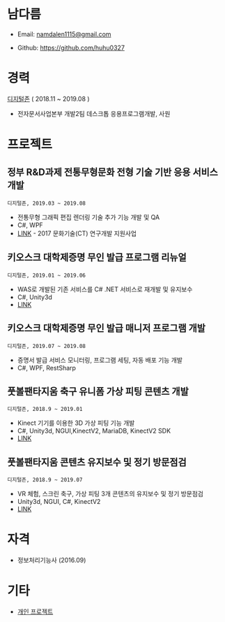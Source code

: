 # 남다름

- Email: namdalen1115@gmail.com

- Github: https://github.com/huhu0327

# 경력

[디지털존](http://doculink.co.kr) ( 2018.11 ~ 2019.08 )

- 전자문서사업본부 개발2팀 데스크톱 응용프로그램개발, 사원

# 프로젝트

## 정부 R&D과제 전통무형문화 전형 기술 기반 응용 서비스 개발

`디지털존, 2019.03 ~ 2019.08`

- 전통무형 그래픽 편집 렌더링 기술 추가 기능 개발 및 QA
- C#, WPF
- [LINK](http://www.doculink.co.kr/servlet/WMINDEX?COMMAND=busi_proj_refe) - 2017 문화기술(CT) 연구개발 지원사업

## 키오스크 대학제증명 무인 발급 프로그램 리뉴얼

`디지털존, 2019.01 ~ 2019.06`

- WAS로 개발된 기존 서비스를 C# .NET 서비스로 재개발 및 유지보수
- C#, Unity3d
- [LINK](http://www.doculink.co.kr/servlet/WMINDEX?COMMAND=serv_univ_kios)

## 키오스크 대학제증명 무인 발급 매니저 프로그램 개발

`디지털존, 2019.07 ~ 2019.08`

- 증명서 발급 서비스 모니터링, 프로그램 세팅, 자동 배포 기능 개발
- C#, WPF, RestSharp

## 풋볼팬타지움 축구 유니폼 가상 피팅 콘텐츠 개발

`디지털존, 2018.9 ~ 2019.01`

- Kinect 기기를 이용한 3D 가상 피팅 기능 개발
- C#, Unity3d, NGUI,KinectV2, MariaDB, KinectV2 SDK
- [LINK](http://www.doculink.co.kr/servlet/WMINDEX?COMMAND=prod_meta_virt)

## 풋볼팬타지움 콘텐츠 유지보수 및 정기 방문점검

`디지털존, 2018.9 ~ 2019.07`

- VR 체험, 스크린 축구, 가상 피팅 3개 콘텐츠의 유지보수 및 정기 방문점검
- Unity3d, NGUI, C#, KinectV2
- [LINK](http://www.doculink.co.kr/servlet/WMINDEX?COMMAND=prod_meta_spor)

# 자격
- 정보처리기능사 (2016.09)

# 기타
- [개인 프로젝트](https://github.com/huhu0327/etc-projects)
